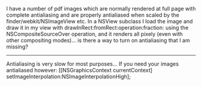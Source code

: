 I have a number of pdf images which are normally rendered at full page with complete antialiasing and are properly antialiased when scaled by the finder/webkit/NSImageView etc.  In a NSView subclass I load the image and draw it in my view with drawInRect:fromRect:operation:fraction: using the NSCompositeSourceOver operation, and it renders all pixely (even with other compositing modes)... is there a way to turn on antialiasing that I am missing?

----

Antialiasing is very slow for most purposes... If you need your images antialiased however: [[NSGraphicsContext currentContext] setImageInterpolation:NSImageInterpolationHigh];
